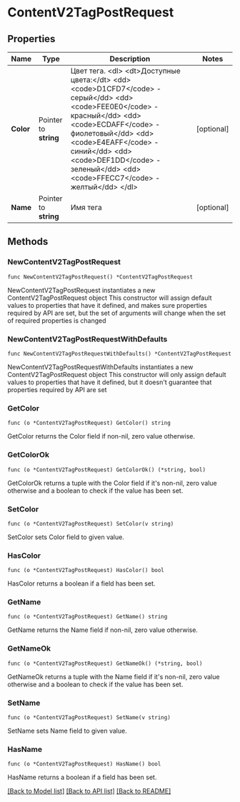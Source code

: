 # ContentV2TagPostRequest

## Properties

Name | Type | Description | Notes
------------ | ------------- | ------------- | -------------
**Color** | Pointer to **string** | Цвет тега. &lt;dl&gt; &lt;dt&gt;Доступные цвета:&lt;/dt&gt; &lt;dd&gt;&lt;code&gt;D1CFD7&lt;/code&gt; - серый&lt;/dd&gt; &lt;dd&gt;&lt;code&gt;FEE0E0&lt;/code&gt; - красный&lt;/dd&gt; &lt;dd&gt;&lt;code&gt;ECDAFF&lt;/code&gt; - фиолетовый&lt;/dd&gt; &lt;dd&gt;&lt;code&gt;E4EAFF&lt;/code&gt; - синий&lt;/dd&gt; &lt;dd&gt;&lt;code&gt;DEF1DD&lt;/code&gt; - зеленый&lt;/dd&gt; &lt;dd&gt;&lt;code&gt;FFECC7&lt;/code&gt; - желтый&lt;/dd&gt; &lt;/dl&gt;  | [optional] 
**Name** | Pointer to **string** | Имя тега | [optional] 

## Methods

### NewContentV2TagPostRequest

`func NewContentV2TagPostRequest() *ContentV2TagPostRequest`

NewContentV2TagPostRequest instantiates a new ContentV2TagPostRequest object
This constructor will assign default values to properties that have it defined,
and makes sure properties required by API are set, but the set of arguments
will change when the set of required properties is changed

### NewContentV2TagPostRequestWithDefaults

`func NewContentV2TagPostRequestWithDefaults() *ContentV2TagPostRequest`

NewContentV2TagPostRequestWithDefaults instantiates a new ContentV2TagPostRequest object
This constructor will only assign default values to properties that have it defined,
but it doesn't guarantee that properties required by API are set

### GetColor

`func (o *ContentV2TagPostRequest) GetColor() string`

GetColor returns the Color field if non-nil, zero value otherwise.

### GetColorOk

`func (o *ContentV2TagPostRequest) GetColorOk() (*string, bool)`

GetColorOk returns a tuple with the Color field if it's non-nil, zero value otherwise
and a boolean to check if the value has been set.

### SetColor

`func (o *ContentV2TagPostRequest) SetColor(v string)`

SetColor sets Color field to given value.

### HasColor

`func (o *ContentV2TagPostRequest) HasColor() bool`

HasColor returns a boolean if a field has been set.

### GetName

`func (o *ContentV2TagPostRequest) GetName() string`

GetName returns the Name field if non-nil, zero value otherwise.

### GetNameOk

`func (o *ContentV2TagPostRequest) GetNameOk() (*string, bool)`

GetNameOk returns a tuple with the Name field if it's non-nil, zero value otherwise
and a boolean to check if the value has been set.

### SetName

`func (o *ContentV2TagPostRequest) SetName(v string)`

SetName sets Name field to given value.

### HasName

`func (o *ContentV2TagPostRequest) HasName() bool`

HasName returns a boolean if a field has been set.


[[Back to Model list]](../README.md#documentation-for-models) [[Back to API list]](../README.md#documentation-for-api-endpoints) [[Back to README]](../README.md)


